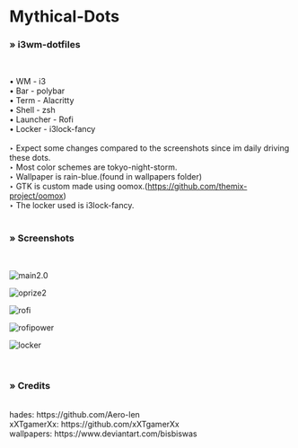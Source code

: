 # Mythical-Dots
<h3>» i3wm-dotfiles </h3><br>

• WM - i3<br>
• Bar - polybar<br>
• Term - Alacritty<br>
• Shell - zsh<br>
• Launcher - Rofi <br>
• Locker - i3lock-fancy<br>
<br>
‣ Expect some changes compared to the screenshots since im daily driving these dots.<br>
‣ Most color schemes are tokyo-night-storm.<br>
‣ Wallpaper is rain-blue.(found in wallpapers folder)<br>
‣ GTK is custom made using oomox.(https://github.com/themix-project/oomox)<br>
‣ The locker used is i3lock-fancy.<br>
<br>
<h3>» Screenshots </h3><br>

![main2.0](https://user-images.githubusercontent.com/89124240/143839231-d7c27f8c-fd83-4746-bda4-a04cddb9219e.png)

![oprize2](https://user-images.githubusercontent.com/89124240/143388243-1de0ee89-da09-488f-aedb-b1be30a049ec.png)

![rofi](https://user-images.githubusercontent.com/89124240/143732195-013240fe-2b64-4eca-807b-6543991eb4a9.png)

![rofipower](https://user-images.githubusercontent.com/89124240/143732201-6e5d4b42-41f7-4ef5-8b71-0d2ab7874446.png)

![locker](https://user-images.githubusercontent.com/89124240/143732176-f262f952-70d1-49ca-8b9e-ace82b14c904.png)

<br>
<h3>» Credits </h3><br>
hades: https://github.com/Aero-len <br>
xXTgamerXx: https://github.com/xXTgamerXx<br>
wallpapers: https://www.deviantart.com/bisbiswas
